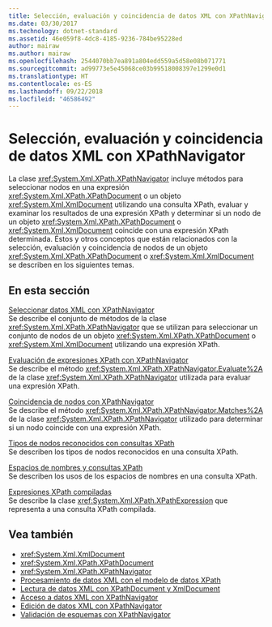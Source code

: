 ```yaml
---
title: Selección, evaluación y coincidencia de datos XML con XPathNavigator
ms.date: 03/30/2017
ms.technology: dotnet-standard
ms.assetid: 46e059f8-4dc8-4185-9236-784be95228ed
author: mairaw
ms.author: mairaw
ms.openlocfilehash: 2544070bb7ea891a804edd559a5d58e08b071771
ms.sourcegitcommit: ad99773e5e45068ce03b99518008397e1299e0d1
ms.translationtype: HT
ms.contentlocale: es-ES
ms.lasthandoff: 09/22/2018
ms.locfileid: "46586492"
---
```

# <a name="selecting-evaluating-and-matching-xml-data-using-xpathnavigator"></a>Selección, evaluación y coincidencia de datos XML con XPathNavigator
La clase <xref:System.Xml.XPath.XPathNavigator> incluye métodos para seleccionar nodos en una expresión <xref:System.Xml.XPath.XPathDocument> o un objeto <xref:System.Xml.XmlDocument> utilizando una consulta XPath, evaluar y examinar los resultados de una expresión XPath y determinar si un nodo de un objeto <xref:System.Xml.XPath.XPathDocument> o <xref:System.Xml.XmlDocument> coincide con una expresión XPath determinada. Éstos y otros conceptos que están relacionados con la selección, evaluación y coincidencia de nodos de un objeto <xref:System.Xml.XPath.XPathDocument> o <xref:System.Xml.XmlDocument> se describen en los siguientes temas.  
  
## <a name="in-this-section"></a>En esta sección  
 [Seleccionar datos XML con XPathNavigator](../../../../docs/standard/data/xml/select-xml-data-using-xpathnavigator.md)  
 Se describe el conjunto de métodos de la clase <xref:System.Xml.XPath.XPathNavigator> que se utilizan para seleccionar un conjunto de nodos de un objeto <xref:System.Xml.XPath.XPathDocument> o <xref:System.Xml.XmlDocument> utilizando una expresión XPath.  
  
 [Evaluación de expresiones XPath con XPathNavigator](../../../../docs/standard/data/xml/evaluate-xpath-expressions-using-xpathnavigator.md)  
 Se describe el método <xref:System.Xml.XPath.XPathNavigator.Evaluate%2A> de la clase <xref:System.Xml.XPath.XPathNavigator> utilizada para evaluar una expresión XPath.  
  
 [Coincidencia de nodos con XPathNavigator](../../../../docs/standard/data/xml/matching-nodes-using-xpathnavigator.md)  
 Se describe el método <xref:System.Xml.XPath.XPathNavigator.Matches%2A> de la clase <xref:System.Xml.XPath.XPathNavigator> utilizado para determinar si un nodo coincide con una expresión XPath.  
  
 [Tipos de nodos reconocidos con consultas XPath](../../../../docs/standard/data/xml/node-types-recognized-with-xpath-queries.md)  
 Se describen los tipos de nodos reconocidos en una consulta XPath.  
  
 [Espacios de nombres y consultas XPath](../../../../docs/standard/data/xml/xpath-queries-and-namespaces.md)  
 Se describen los usos de los espacios de nombres en una consulta XPath.  
  
 [Expresiones XPath compiladas](../../../../docs/standard/data/xml/compiled-xpath-expressions.md)  
 Se describe la clase <xref:System.Xml.XPath.XPathExpression> que representa a una consulta XPath compilada.  
  
## <a name="see-also"></a>Vea también

- <xref:System.Xml.XmlDocument>  
- <xref:System.Xml.XPath.XPathDocument>  
- <xref:System.Xml.XPath.XPathNavigator>  
- [Procesamiento de datos XML con el modelo de datos XPath](../../../../docs/standard/data/xml/process-xml-data-using-the-xpath-data-model.md)  
- [Lectura de datos XML con XPathDocument y XmlDocument](../../../../docs/standard/data/xml/reading-xml-data-using-xpathdocument-and-xmldocument.md)  
- [Acceso a datos XML con XPathNavigator](../../../../docs/standard/data/xml/accessing-xml-data-using-xpathnavigator.md)  
- [Edición de datos XML con XPathNavigator](../../../../docs/standard/data/xml/editing-xml-data-using-xpathnavigator.md)  
- [Validación de esquemas con XPathNavigator](../../../../docs/standard/data/xml/schema-validation-using-xpathnavigator.md)
